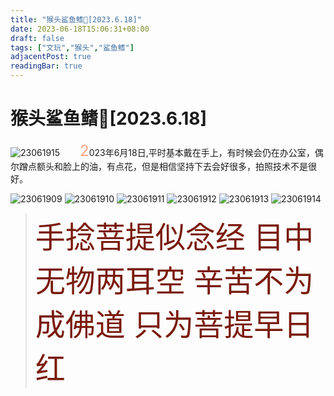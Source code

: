 ```yaml
---
title: "猴头鲨鱼鳍🦈[2023.6.18]"
date: 2023-06-18T15:06:31+08:00
draft: false
tags: ["文玩","猴头","鲨鱼鳍"]
adjacentPost: true
readingBar: true
---
```

# 猴头鲨鱼鳍🦈[2023.6.18]
![23061915](https://cdn.jsdelivr.net/gh/tosspi/mumu@main/uPic/23061915.jpg)
&emsp;&emsp;<font size=5 color=#ffa07a>2</font>023年6月18日,平时基本戴在手上，有时候会仍在办公室，偶尔蹭点额头和脸上的油，有点花，但是相信坚持下去会好很多，拍照技术不是很好。<br>

![23061909](https://cdn.jsdelivr.net/gh/tosspi/mumu@main/uPic/23061909.jpg)
![23061910](https://cdn.jsdelivr.net/gh/tosspi/mumu@main/uPic/23061910.jpg)
![23061911](https://cdn.jsdelivr.net/gh/tosspi/mumu@main/uPic/23061911.jpg)
![23061912](https://cdn.jsdelivr.net/gh/tosspi/mumu@main/uPic/23061912.jpg)
![23061913](https://cdn.jsdelivr.net/gh/tosspi/mumu@main/uPic/23061913.jpg)
![23061914](https://cdn.jsdelivr.net/gh/tosspi/mumu@main/uPic/23061914.jpg)



><font size=9 color=#7a1b0c>手捻菩提似念经
目中无物两耳空
辛苦不为成佛道
只为菩提早日红</font>